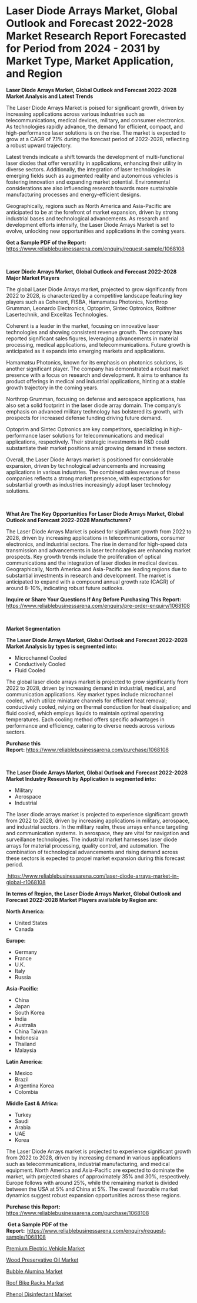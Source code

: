 <p><h1>Laser Diode Arrays Market, Global Outlook and Forecast 2022-2028 Market Research Report Forecasted for Period from 2024 -  2031 by Market Type, Market Application, and Region</h1></p><p><strong>Laser Diode Arrays Market, Global Outlook and Forecast 2022-2028 Market Analysis and Latest Trends</strong></p>
<p><p>The Laser Diode Arrays Market is poised for significant growth, driven by increasing applications across various industries such as telecommunications, medical devices, military, and consumer electronics. As technologies rapidly advance, the demand for efficient, compact, and high-performance laser solutions is on the rise. The market is expected to grow at a CAGR of 7.1% during the forecast period of 2022-2028, reflecting a robust upward trajectory.</p><p>Latest trends indicate a shift towards the development of multi-functional laser diodes that offer versatility in applications, enhancing their utility in diverse sectors. Additionally, the integration of laser technologies in emerging fields such as augmented reality and autonomous vehicles is fostering innovation and expanding market potential. Environmental considerations are also influencing research towards more sustainable manufacturing processes and energy-efficient designs.</p><p>Geographically, regions such as North America and Asia-Pacific are anticipated to be at the forefront of market expansion, driven by strong industrial bases and technological advancements. As research and development efforts intensify, the Laser Diode Arrays Market is set to evolve, unlocking new opportunities and applications in the coming years.</p></p>
<p><strong>Get a Sample PDF of the Report:&nbsp;</strong> <a href="https://www.reliablebusinessarena.com/enquiry/request-sample/1068108">https://www.reliablebusinessarena.com/enquiry/request-sample/1068108</a></p>
<p>&nbsp;</p>
<p><strong>Laser Diode Arrays Market, Global Outlook and Forecast 2022-2028 Major Market Players</strong></p>
<p><p>The global Laser Diode Arrays market, projected to grow significantly from 2022 to 2028, is characterized by a competitive landscape featuring key players such as Coherent, FISBA, Hamamatsu Photonics, Northrop Grumman, Leonardo Electronics, Optoprim, Sintec Optronics, Roithner Lasertechnik, and Excelitas Technologies. </p><p>Coherent is a leader in the market, focusing on innovative laser technologies and showing consistent revenue growth. The company has reported significant sales figures, leveraging advancements in material processing, medical applications, and telecommunications. Future growth is anticipated as it expands into emerging markets and applications.</p><p>Hamamatsu Photonics, known for its emphasis on photonics solutions, is another significant player. The company has demonstrated a robust market presence with a focus on research and development. It aims to enhance its product offerings in medical and industrial applications, hinting at a stable growth trajectory in the coming years.</p><p>Northrop Grumman, focusing on defense and aerospace applications, has also set a solid footprint in the laser diode array domain. The company’s emphasis on advanced military technology has bolstered its growth, with prospects for increased defense funding driving future demand.</p><p>Optoprim and Sintec Optronics are key competitors, specializing in high-performance laser solutions for telecommunications and medical applications, respectively. Their strategic investments in R&D could substantiate their market positions amid growing demand in these sectors.</p><p>Overall, the Laser Diode Arrays market is positioned for considerable expansion, driven by technological advancements and increasing applications in various industries. The combined sales revenue of these companies reflects a strong market presence, with expectations for substantial growth as industries increasingly adopt laser technology solutions.</p></p>
<p>&nbsp;</p>
<p><strong>What Are The Key Opportunities For Laser Diode Arrays Market, Global Outlook and Forecast 2022-2028 Manufacturers?</strong></p>
<p><p>The Laser Diode Arrays Market is poised for significant growth from 2022 to 2028, driven by increasing applications in telecommunications, consumer electronics, and industrial sectors. The rise in demand for high-speed data transmission and advancements in laser technologies are enhancing market prospects. Key growth trends include the proliferation of optical communications and the integration of laser diodes in medical devices. Geographically, North America and Asia-Pacific are leading regions due to substantial investments in research and development. The market is anticipated to expand with a compound annual growth rate (CAGR) of around 8-10%, indicating robust future outlooks.</p></p>
<p><strong>Inquire or Share Your Questions If Any Before Purchasing This Report:</strong> <a href="https://www.reliablebusinessarena.com/enquiry/pre-order-enquiry/1068108">https://www.reliablebusinessarena.com/enquiry/pre-order-enquiry/1068108</a></p>
<p>&nbsp;</p>
<p><strong>Market Segmentation</strong></p>
<p><strong>The Laser Diode Arrays Market, Global Outlook and Forecast 2022-2028 Market Analysis by types is segmented into:</strong></p>
<p><ul><li>Microchannel Cooled</li><li>Conductively Cooled</li><li>Fluid Cooled</li></ul></p>
<p><p>The global laser diode arrays market is projected to grow significantly from 2022 to 2028, driven by increasing demand in industrial, medical, and communication applications. Key market types include microchannel cooled, which utilize miniature channels for efficient heat removal; conductively cooled, relying on thermal conduction for heat dissipation; and fluid cooled, which employs liquids to maintain optimal operating temperatures. Each cooling method offers specific advantages in performance and efficiency, catering to diverse needs across various sectors.</p></p>
<p><strong>Purchase this Report:&nbsp;</strong><a href="https://www.reliablebusinessarena.com/purchase/1068108">https://www.reliablebusinessarena.com/purchase/1068108</a></p>
<p>&nbsp;</p>
<p><strong>The Laser Diode Arrays Market, Global Outlook and Forecast 2022-2028 Market Industry Research by Application is segmented into:</strong></p>
<p><ul><li>Military</li><li>Aerospace</li><li>Industrial</li></ul></p>
<p><p>The laser diode arrays market is projected to experience significant growth from 2022 to 2028, driven by increasing applications in military, aerospace, and industrial sectors. In the military realm, these arrays enhance targeting and communication systems. In aerospace, they are vital for navigation and surveillance technologies. The industrial market harnesses laser diode arrays for material processing, quality control, and automation. The combination of technological advancements and rising demand across these sectors is expected to propel market expansion during this forecast period.</p></p>
<p><a href="https://www.reliablebusinessarena.com/laser-diode-arrays-market-in-global-r1068108">&nbsp;https://www.reliablebusinessarena.com/laser-diode-arrays-market-in-global-r1068108</a></p>
<p><strong>In terms of Region, the Laser Diode Arrays Market, Global Outlook and Forecast 2022-2028 Market Players available by Region are:</strong></p>
<p>
    <p> <strong> North America: </strong>
        <ul>
            <li>United States</li>
            <li>Canada</li>
        </ul>
        </p> 
    <p> <strong> Europe: </strong>
        <ul>
            <li>Germany</li>
            <li>France</li>
            <li>U.K.</li>
            <li>Italy</li>
            <li>Russia</li>
        </ul>
        </p> 
    <p> <strong> Asia-Pacific: </strong>
        <ul>
            <li>China</li>
            <li>Japan</li>
            <li>South Korea</li>
            <li>India</li>
            <li>Australia</li>
            <li>China Taiwan</li>
            <li>Indonesia</li>
            <li>Thailand</li>
            <li>Malaysia</li>
        </ul>
        </p> 
    <p> <strong> Latin America: </strong>
        <ul>
            <li>Mexico</li>
            <li>Brazil</li>
            <li>Argentina Korea</li>
            <li>Colombia</li>
        </ul>
        </p> 
    <p> <strong> Middle East & Africa: </strong>
        <ul>
            <li>Turkey</li>
            <li>Saudi</li>
            <li>Arabia</li>
            <li>UAE</li>
            <li>Korea</li>
        </ul>
    </p>
    </p>
<p><p>The Laser Diode Arrays market is projected to experience significant growth from 2022 to 2028, driven by increasing demand in various applications such as telecommunications, industrial manufacturing, and medical equipment. North America and Asia-Pacific are expected to dominate the market, with projected shares of approximately 35% and 30%, respectively. Europe follows with around 25%, while the remaining market is divided between the USA at 5% and China at 5%. The overall favorable market dynamics suggest robust expansion opportunities across these regions.</p></p>
<p><strong>Purchase this Report: </strong><a href="https://www.reliablebusinessarena.com/purchase/1068108">https://www.reliablebusinessarena.com/purchase/1068108</a></p>
<p>&nbsp;<strong>Get a Sample PDF of the Report:&nbsp;&nbsp;</strong><a href="https://www.reliablebusinessarena.com/enquiry/request-sample/1068108">https://www.reliablebusinessarena.com/enquiry/request-sample/1068108</a></p>
<p><strong></strong></p>
<p><p><a href="https://medium.com/@candicecromwelld631/the-role-of-premium-electric-vehicle-market-applications-individual-rental-and-market-types-dc971029625d">Premium Electric Vehicle Market</a></p><p><a href="https://issuu.com/reportprime-2/docs/wood-preservative-oil-market-size-2_23c78076a1417a">Wood Preservative Oil Market</a></p><p><a href="https://www.linkedin.com/pulse/navigating-bubble-alumina-market-expert-analysis-forecast-period-row5c?trackingId=YoEkoH90Re25iC%2F5IcK%2BhQ%3D%3D">Bubble Alumina Market</a></p><p><a href="https://medium.com/@candicecromwelld631/the-growth-of-the-roof-bike-racks-market-has-been-significant-driven-by-various-critical-factors-3e665faca0e6">Roof Bike Racks Market</a></p><p><a href="https://www.linkedin.com/pulse/driving-factors-behind-phenol-disinfectant-market-trends-applications-rspqc?trackingId=6GTR9n5tSY2SsVrA%2FghzMw%3D%3D">Phenol Disinfectant Market</a></p></p>